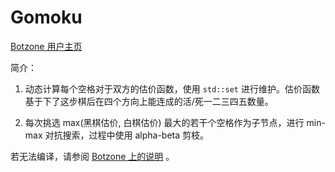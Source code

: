 # Gomoku

[Botzone 用户主页](https://botzone.org.cn/user/5db6b765d8a86373ab32ff5a)

简介：

1. 动态计算每个空格对于双方的估价函数，使用 `std::set` 进行维护。估价函数基于下了这步棋后在四个方向上能连成的活/死一二三四五数量。

2. 每次挑选 max(黑棋估价, 白棋估价) 最大的若干个空格作为子节点，进行 min-max 对抗搜索，过程中使用 alpha-beta 剪枝。

若无法编译，请参阅 [Botzone 上的说明](https://wiki.botzone.org.cn/index.php?title=JSONCPP) 。